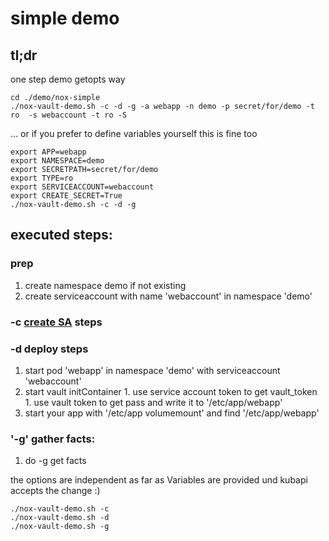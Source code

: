 # simple demo

## tl;dr
one step demo getopts way
```
cd ./demo/nox-simple
./nox-vault-demo.sh -c -d -g -a webapp -n demo -p secret/for/demo -t ro  -s webaccount -t ro -S 
```
... or if you prefer to define variables yourself this is fine too
```
export APP=webapp
export NAMESPACE=demo
export SECRETPATH=secret/for/demo
export TYPE=ro
export SERVICEACCOUNT=webaccount
export CREATE_SECRET=True
./nox-vault-demo.sh -c -d -g
```

## executed steps:
### prep
1. create namespace demo if not existing
1. create serviceaccount with name 'webaccount' in namespace 'demo'
###  -c [create SA](./README_sa.md) steps
###  -d deploy steps
  1. start pod 'webapp' in namespace 'demo' with serviceaccount 'webaccount'
  1. start vault initContainer
    1. use service account token to get vault_token
    1. use vault token to get pass and write it to '/etc/app/webapp'
  1. start your app with '/etc/app volumemount' and find '/etc/app/webapp'
### '-g' gather facts:
  1. do -g  get facts

the options are independent as far as Variables are provided und kubapi accepts the change :)
```
./nox-vault-demo.sh -c
./nox-vault-demo.sh -d
./nox-vault-demo.sh -g
```


